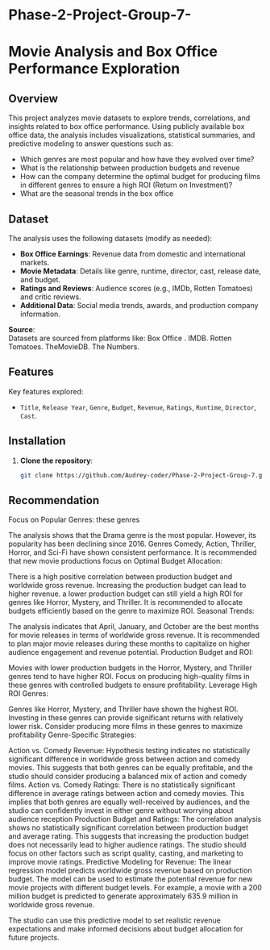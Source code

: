 # Phase-2-Project-Group-7-
# Movie Analysis and Box Office Performance Exploration

## Overview
This project analyzes movie datasets to explore trends, correlations, and insights related to box office performance. Using publicly available box office data, the analysis includes visualizations, statistical summaries, and predictive modeling to answer questions such as:
- Which genres are most popular and how have they evolved over time?
- What is the relationship between production budgets and revenue
- How can the company determine the optimal budget for producing films in different genres to ensure a high ROI (Return on Investment)?
- What are the seasonal trends in the box office


## Dataset
The analysis uses the following datasets (modify as needed):
- **Box Office Earnings**: Revenue data from domestic and international markets.
- **Movie Metadata**: Details like genre, runtime, director, cast, release date, and budget.
- **Ratings and Reviews**: Audience scores (e.g., IMDb, Rotten Tomatoes) and critic reviews.
- **Additional Data**: Social media trends, awards, and production company information.

**Source**:  
Datasets are sourced from platforms like:
Box Office .
IMDB.
Rotten Tomatoes.
TheMovieDB.
The Numbers.

## Features
Key features explored:
- `Title`, `Release Year`, `Genre`, `Budget`, `Revenue`, `Ratings`, `Runtime`, `Director`, `Cast`.

## Installation
1. **Clone the repository**:
   ```bash
   git clone https://github.com/Audrey-coder/Phase-2-Project-Group-7.git

## Recommendation
Focus on Popular Genres: these genres

The analysis shows that the Drama genre is the most popular. However, its popularity has been declining since 2016.
Genres Comedy, Action, Thriller, Horror, and Sci-Fi have shown consistent performance. It is recommended that new movie productions focus on
Optimal Budget Allocation:

There is a high positive correlation between production budget and worldwide gross revenue. Increasing the production budget can lead to higher revenue.
a lower production budget can still yield a high ROI for genres like Horror, Mystery, and Thriller. It is recommended to allocate budgets efficiently based on the genre to maximize ROI.
Seasonal Trends:

The analysis indicates that April, January, and October are the best months for movie releases in terms of worldwide gross revenue.
It is recommended to plan major movie releases during these months to capitalize on higher audience engagement and revenue potential.
Production Budget and ROI:

Movies with lower production budgets in the Horror, Mystery, and Thriller genres tend to have higher ROI. Focus on producing high-quality films in these genres with controlled budgets to ensure profitability.
Leverage High ROI Genres:

Genres like Horror, Mystery, and Thriller have shown the highest ROI. Investing in these genres can provide significant returns with relatively lower risk.
Consider producing more films in these genres to maximize profitability
Genre-Specific Strategies:

Action vs. Comedy Revenue: Hypothesis testing indicates no statistically significant difference in worldwide gross between action and comedy movies. This suggests that both genres can be equally profitable, and the studio should consider producing a balanced mix of action and comedy films.
Action vs. Comedy Ratings: There is no statistically significant difference in average ratings between action and comedy movies. This implies that both genres are equally well-received by audiences, and the studio can confidently invest in either genre without worrying about audience reception
Production Budget and Ratings:
The correlation analysis shows no statistically significant correlation between production budget and average rating. This suggests that increasing the production budget does not necessarily lead to higher audience ratings. The studio should focus on other factors such as script quality, casting, and marketing to improve movie ratings.
Predictive Modeling for Revenue:
The linear regression model predicts worldwide gross revenue based on production budget. The model can be used to estimate the potential revenue for new movie projects with different budget levels. For example, a movie with a 200 million budget is predicted to generate approximately 635.9 million in worldwide gross revenue.

The studio can use this predictive model to set realistic revenue expectations and make informed decisions about budget allocation for future projects.
